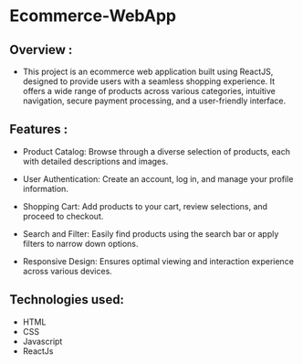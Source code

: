 # Ecommerce-WebApp

## Overview :

- This project is an ecommerce web application built using ReactJS, designed to provide users with a seamless shopping experience. It offers a wide range of products across various categories, intuitive navigation, secure payment processing, and a user-friendly interface.

## Features :

- Product Catalog: Browse through a diverse selection of products, each with detailed descriptions and images.

- User Authentication: Create an account, log in, and manage your profile information.

- Shopping Cart: Add products to your cart, review selections, and proceed to checkout.

- Search and Filter: Easily find products using the search bar or apply filters to narrow down options.

- Responsive Design: Ensures optimal viewing and interaction experience across various devices.
  
## Technologies used: 
- HTML
- CSS
- Javascript
- ReactJs
